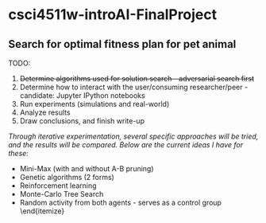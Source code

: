 # csci4511w-introAI-FinalProject

## Search for optimal fitness plan for pet animal

TODO:
1. ~~Determine algorithms used for solution search - adversarial search first~~
2. Determine how to interact with the user/consuming researcher/peer - candidate: Jupyter IPython notebooks
3. Run experiments (simulations and real-world)
4. Analyze results
5. Draw conclusions, and finish write-up

*Through iterative experimentation, several specific approaches will be tried, and the results will be compared. Below are the current ideas I have for these:*
- Mini-Max (with and without A-B pruning)
- Genetic algorithms (2 forms)
- Reinforcement learning
- Monte-Carlo Tree Search
- Random activity from both agents - serves as a control group
\end{itemize}
